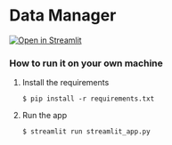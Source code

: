 # Data Manager


[![Open in Streamlit](https://static.streamlit.io/badges/streamlit_badge_black_white.svg)]([https://blank-app-template.streamlit.app/](https://datamanager.streamlit.app/))

### How to run it on your own machine

1. Install the requirements

   ```
   $ pip install -r requirements.txt
   ```

2. Run the app

   ```
   $ streamlit run streamlit_app.py
   ```
